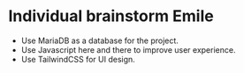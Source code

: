 # Individual brainstorm Emile

- Use MariaDB as a database for the project.
- Use Javascript here and there to improve user experience.
- Use TailwindCSS for UI design.